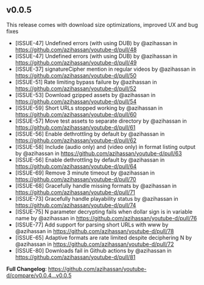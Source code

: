 ## v0.0.5

This release comes with download size optimizations, improved UX and bug fixes

* [ISSUE-47] Undefined errors (with using DUB) by @azihassan in https://github.com/azihassan/youtube-d/pull/48
* [ISSUE-47] Undefined errors (with using DUB) by @azihassan in https://github.com/azihassan/youtube-d/pull/49
* [ISSUE-37] signatureCipher mention in regular videos by @azihassan in https://github.com/azihassan/youtube-d/pull/50
* [ISSUE-51] Rate limiting bypass failure by @azihassan in https://github.com/azihassan/youtube-d/pull/52
* [ISSUE-53] Download gzipped assets by @azihassan in https://github.com/azihassan/youtube-d/pull/54
* [ISSUE-59] Short URLs stopped working by @azihassan in https://github.com/azihassan/youtube-d/pull/60
* [ISSUE-57] Move test assets to separate directory by @azihassan in https://github.com/azihassan/youtube-d/pull/61
* [ISSUE-56] Enable dethrottling by default by @azihassan in https://github.com/azihassan/youtube-d/pull/62
* [ISSUE-58] Include (audio only) and (video only) in format listing output by @azihassan in https://github.com/azihassan/youtube-d/pull/63
* [ISSUE-56] Enable dethrottling by default by @azihassan in https://github.com/azihassan/youtube-d/pull/64
* [ISSUE-69] Remove 3 minute timeout by @azihassan in https://github.com/azihassan/youtube-d/pull/70
* [ISSUE-68] Gracefully handle missing formats by @azihassan in https://github.com/azihassan/youtube-d/pull/71
* [ISSUE-73] Gracefully handle playability status by @azihassan in https://github.com/azihassan/youtube-d/pull/74
* [ISSUE-75] N parameter decrypting fails when dollar sign is in variable name by @azihassan in https://github.com/azihassan/youtube-d/pull/76
* [ISSUE-77] Add support for parsing short URLs with www by @azihassan in https://github.com/azihassan/youtube-d/pull/78
* [ISSUE-65] Adaptive formats are rate limited despite deciphering N by @azihassan in https://github.com/azihassan/youtube-d/pull/72
* [ISSUE-80] Downloads fail in Github actions by @azihassan in https://github.com/azihassan/youtube-d/pull/81


**Full Changelog**: https://github.com/azihassan/youtube-d/compare/v0.0.4...v0.0.5
